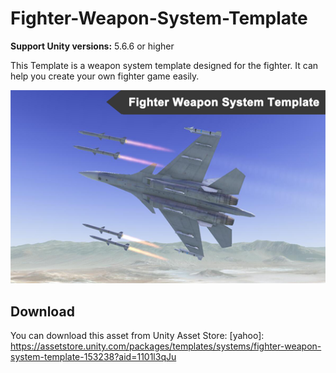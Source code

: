 # Fighter-Weapon-System-Template

**Support Unity versions:**  5.6.6 or higher

This Template is a weapon system template designed for the fighter. It can help you create your own fighter game easily.

![image](https://github.com/swordmaster003/Fighter-Weapon-System-Template/blob/master/Screenshots/Cover.png)

## Download

You can download this asset from Unity Asset Store:
[yahoo]: https://assetstore.unity.com/packages/templates/systems/fighter-weapon-system-template-153238?aid=1101l3qJu

